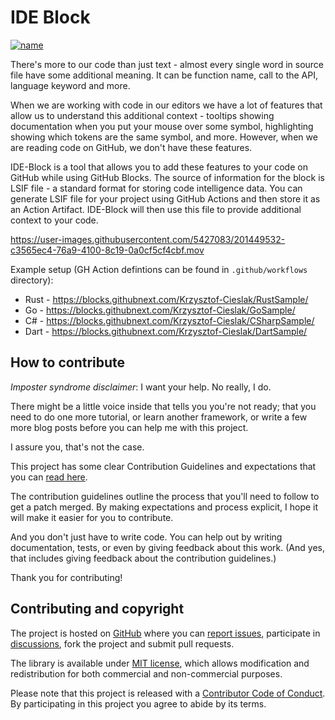 # IDE Block

[![name](https://img.shields.io/badge/GitHub%20Blocks-Build%20with%20%E2%9D%A4%EF%B8%8F%EF%B8%8F-blue?style=for-the-badge)](https://blocks.githubnext.com/)

There's more to our code than just text - almost every single word in source file have some additional meaning. It can be function name, call to the API, language keyword and more.

When we are working with code in our editors we have a lot of features that allow us to understand this additional context - tooltips showing documentation when you put your mouse over some symbol, highlighting showing which tokens are the same symbol, and more. However, when we are reading code on GitHub, we don't have these features.

IDE-Block is a tool that allows you to add these features to your code on GitHub while using GitHub Blocks. The source of information for the block is LSIF file - a standard format for storing code intelligence data. You can generate LSIF file for your project using GitHub Actions and then store it as an Action Artifact. IDE-Block will then use this file to provide additional context to your code.



https://user-images.githubusercontent.com/5427083/201449532-c3565ec4-76a9-4100-8c19-0a0cf5cf4cbf.mov



Example setup (GH Action defintions can be found in `.github/workflows` directory):
* Rust - https://blocks.githubnext.com/Krzysztof-Cieslak/RustSample/
* Go - https://blocks.githubnext.com/Krzysztof-Cieslak/GoSample/
* C# - https://blocks.githubnext.com/Krzysztof-Cieslak/CSharpSample/
* Dart - https://blocks.githubnext.com/Krzysztof-Cieslak/DartSample/

## How to contribute

_Imposter syndrome disclaimer_: I want your help. No really, I do.

There might be a little voice inside that tells you you're not ready; that you need to do one more tutorial, or learn another framework, or write a few more blog posts before you can help me with this project.

I assure you, that's not the case.

This project has some clear Contribution Guidelines and expectations that you can [read here](CONTRIBUTING.md).

The contribution guidelines outline the process that you'll need to follow to get a patch merged. By making expectations and process explicit, I hope it will make it easier for you to contribute.

And you don't just have to write code. You can help out by writing documentation, tests, or even by giving feedback about this work. (And yes, that includes giving feedback about the contribution guidelines.)

Thank you for contributing!

## Contributing and copyright

The project is hosted on [GitHub](https://github.com/Krzysztof-Cieslak/IDE-block) where you can [report issues](https://github.com/Krzysztof-Cieslak/IDE-block/issues), participate in [discussions](https://github.com/Krzysztof-Cieslak/IDE-block/discussions), fork
the project and submit pull requests.

The library is available under [MIT license](LICENSE.md), which allows modification and redistribution for both commercial and non-commercial purposes.

Please note that this project is released with a [Contributor Code of Conduct](CODE_OF_CONDUCT.md). By participating in this project you agree to abide by its terms.
